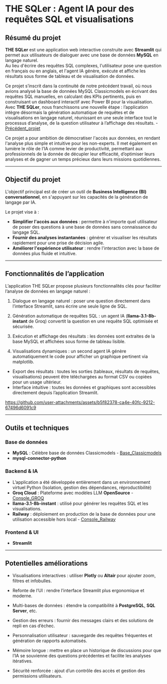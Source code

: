 # THE SQLer : Agent IA pour des requêtes SQL et visualisations  

## Résumé du projet  
**THE SQLer** est une application web interactive construite avec **Streamlit** qui permet aux utilisateurs de dialoguer avec une base de données **MySQL** en langage naturel.  
Au lieu d'écrire des requêtes SQL complexes, l'utilisateur pose une question en français ou en anglais, et l'agent IA génère,
exécute et affiche les résultats sous forme de tableau et de visualisation de données.

Ce projet s’inscrit dans la continuité de notre précédent travail, où nous avions analysé la base de données MySQL Classicmodels en écrivant des requêtes SQL manuelles, en calculant des KPIs pertinents, puis en construisant un dashboard interactif avec Power BI pour la visualisation.
Avec **THE SQLer**, nous franchissons une nouvelle étape : l’application intègre désormais la génération automatique de requêtes et de visualisations en langage naturel, réunissant en une seule interface tout le processus d’analyse, de la question utilisateur à l’affichage des résultats. - <a href ="https://github.com/ryusaki13/Classic-Models-Analysis-SQL-DataViz-/tree/main">Précédent_projet</a>

Ce projet a pour ambition de démocratiser l'accès aux données, en rendant l'analyse plus simple et intuitive pour les non-experts.
Il met également en lumière le rôle de l’IA comme levier de productivité, permettant aux professionnels de la donnée de décupler leur efficacité, 
d’optimiser leurs analyses et de gagner un temps précieux dans leurs missions quotidiennes.

---

## Objectif du projet  
L'objectif principal est de créer un outil de **Business Intelligence (BI) conversationnel**, en s'appuyant sur les capacités de la génération de langage par IA.  

Le projet vise à :  
- **Simplifier l'accès aux données** : permettre à n'importe quel utilisateur de poser des questions à une base de données sans connaissance du langage SQL.  
- **Fournir des analyses instantanées** : générer et visualiser les résultats rapidement pour une prise de décision agile.  
- **Améliorer l'expérience utilisateur** : rendre l'interaction avec la base de données plus fluide et intuitive.  

---

## Fonctionnalités de l’application

L’application THE SQLer propose plusieurs fonctionnalités clés pour faciliter l’analyse de données en langage naturel :

1. Dialogue en langage naturel : poser une question directement dans l’interface Streamlit, sans écrire une seule ligne de SQL.

2. Génération automatique de requêtes SQL : un agent IA (**llama-3.1-8b-instant** de Groq) convertit la question en une requête SQL optimisée et sécurisée.

3. Exécution et affichage des résultats : les données sont extraites de la base MySQL et affichées sous forme de tableau lisible.

4. Visualisations dynamiques : un second agent IA génère automatiquement le code pour afficher un graphique pertinent via matplotlib.

- Export des résultats : toutes les sorties (tableaux, résultats de requêtes, visualisations) peuvent être téléchargées au format CSV ou copiées pour un usage ultérieur.
- Interface intuitive : toutes les données et graphiques sont accessibles directement depuis l’application Streamlit.

https://github.com/user-attachments/assets/b5f82378-ca4e-40fc-9212-67496d6091c9


---

## Outils et techniques  

### Base de données  
- **MySQL** : Célèbre base de données Classicmodels  - <a href ="https://github.com/ryusaki13/Classic-Models-Analysis-SQL-DataViz-/blob/main/Classic%20models%20tables.sql">Base_Classicmodels</a>
- **mysql-connector-python**

### Backend & IA 
- L’application a été développée entièrement dans un environnement virtuel Python (Isolation, gestion des dépendances, réproductibilité)
- **Groq Cloud** : Plateforme avec modèles LLM **OpenSource** - <a href ="https://console.groq.com/home">Console_GROQ</a> 
- **llama-3.1-8b-instant** : utilisé pour générer les requêtes SQL et les visualisations.
- **Railway** : déploiement en production de la base de données pour une utilisation accessible hors local - <a href ="https://railway.com/dashboard">Console_Railway</a>
 
### Frontend & UI  
- **Streamlit**

---

## Potentielles améliorations 

- Visualisations interactives : utiliser **Plotly** ou **Altair** pour ajouter zoom, filtres et infobulles.

- Refonte de l’UI : rendre l’interface Streamlit plus ergonomique et moderne.

- Multi-bases de données : étendre la compatibilité à **PostgreSQL**, **SQL Server**, etc.

- Gestion des erreurs : fournir des messages clairs et des solutions de repli en cas d’échec.

- Personnalisation utilisateur : sauvegarde des requêtes fréquentes et génération de rapports automatisés.

- Mémoire longue : mettre en place un historique de discussions pour que l’IA se souvienne des questions précédentes et facilite les analyses itératives.

- Sécurité renforcée : ajout d’un contrôle des accès et gestion des permissions utilisateurs.
